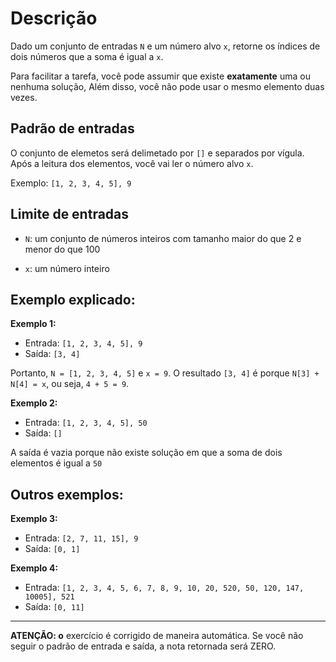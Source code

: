 # Descrição

Dado um conjunto de entradas `N` e um número alvo `x`, retorne os índices de dois números que a soma é igual a `x`. 

Para facilitar a tarefa, você pode assumir que existe **exatamente** uma ou nenhuma solução, Além disso, você não pode usar o mesmo elemento duas vezes.

## Padrão de entradas

O conjunto de elemetos será delimetado por `[]` e separados por vígula. Após a leitura dos elementos, você vai ler o número alvo `x`.

Exemplo: `[1, 2, 3, 4, 5], 9`

## Limite de entradas

- `N`: um conjunto de números inteiros com tamanho maior do que 2 e menor do que 100

- `x`: um número inteiro

## Exemplo explicado:

**Exemplo 1:**

- Entrada: `[1, 2, 3, 4, 5], 9`
- Saída: `[3, 4]`

Portanto, `N = [1, 2, 3, 4, 5]` e `x = 9`. O resultado `[3, 4]` é porque `N[3] + N[4] = x`, ou seja, `4 + 5 = 9`.

**Exemplo 2:**

- Entrada: `[1, 2, 3, 4, 5], 50`
- Saída: `[]`

A saída é vazia porque não existe solução em que a soma de dois elementos é igual a `50`

## Outros exemplos:

**Exemplo 3:**
- Entrada: `[2, 7, 11, 15], 9`
- Saída: `[0, 1]`

**Exemplo 4:**
- Entrada: `[1, 2, 3, 4, 5, 6, 7, 8, 9, 10, 20, 520, 50, 120, 147, 10005], 521`
- Saída: `[0, 11]`

___
**ATENÇÃO: o** exercício é corrigido de maneira automática. Se você não seguir o padrão de entrada e saída, a nota retornada será ZERO.
